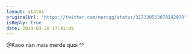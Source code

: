 ```yaml
---
layout: status
originalUrl: 'https://twitter.com/marcgg/status/317330533078142978'
isReply: true
date: 2013-03-28 17:41:09
---
```


@Kaoo nan mais merde quoi ^^

